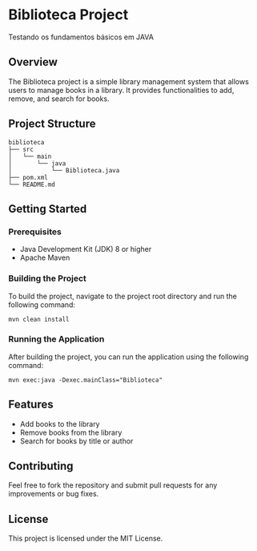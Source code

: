 # Biblioteca Project
Testando os fundamentos básicos em JAVA
## Overview
The Biblioteca project is a simple library management system that allows users to manage books in a library. It provides functionalities to add, remove, and search for books.

## Project Structure
```
biblioteca
├── src
│   └── main
│       └── java
│           └── Biblioteca.java
├── pom.xml
└── README.md
```

## Getting Started

### Prerequisites
- Java Development Kit (JDK) 8 or higher
- Apache Maven

### Building the Project
To build the project, navigate to the project root directory and run the following command:
```
mvn clean install
```

### Running the Application
After building the project, you can run the application using the following command:
```
mvn exec:java -Dexec.mainClass="Biblioteca"
```

## Features
- Add books to the library
- Remove books from the library
- Search for books by title or author

## Contributing
Feel free to fork the repository and submit pull requests for any improvements or bug fixes.

## License
This project is licensed under the MIT License.
